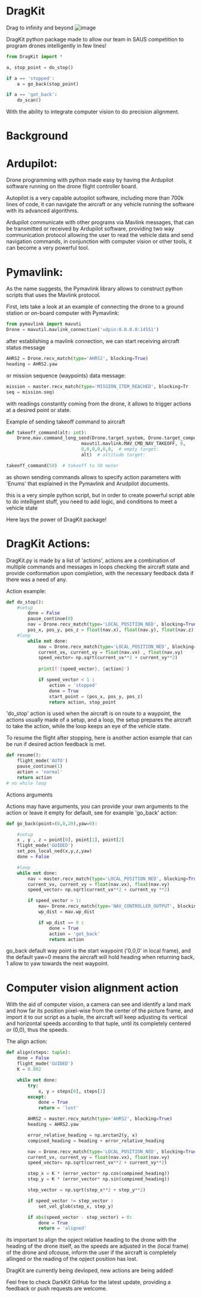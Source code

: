  # DragKit

Drag to infinity and beyond
![image](https://github.com/HEEMO-95/DragKit/assets/81169269/90da7923-fc9a-492f-97ae-e6eb0609a9d3)


DragKit python package made to allow our team in SAUS competition to program drones intelligently in few lines!

``` python
from DragKit import *

a, stop_point = do_stop()

if a == 'stopped':
    a = go_back(stop_point)

if a == 'got_back':
    do_scan()
```

With the ability to integrate computer vision to do precision alignment.


# Background

# Ardupilot:

Drone programming with python made easy by having the Ardupilot software running on the drone flight controller board.

Autopilot is a very capable autopilot software, including more than 700k lines of code, it can navigate the aircraft or any vehicle running the software with its advanced algorithms.

Ardupilot communicate with other programs via Mavlink messages, that can be transmitted or received by Ardupilot software, providing two way communication protocol allowing the user to read the vehicle data and send navigation commands, in conjunction with computer vision or other tools, it can become a very powerful tool.

# Pymavlink:
As the name suggests, the Pymavlink library allows to construct python scripts that uses the Mavlink protocol.

First, lets take a look at an example of connecting the drone to a ground station or on-board computer with Pymavlink:
``` python
from pymavlink import mavuti
Drone = mavutil.mavlink_connection('udpin:0.0.0.0:14551')
``` 
after establishing a mavlink connection, we can start receiving aircraft status message
``` python
AHRS2 = Drone.recv_match(type='AHRS2', blocking=True)
heading = AHRS2.yaw
``` 
or mission sequence (waypoints) data message:
``` python
mission = master.recv_match(type='MISSION_ITEM_REACHED', blocking=Tr
seq = mission.seq)
```
with readings constantly coming from the drone, it allows to trigger actions at a desired point or state.

Example of sending takeoff command to aircraft
``` python
def takeoff_command(alt: int):
    Drone.mav.command_long_send(Drone.target_system, Drone.target_component,
                            mavutil.mavlink.MAV_CMD_NAV_TAKEOFF, 0,
                            0,0,0,0,0,0,  # empty target:
                            alt)  # altitude target:

takeoff_command(50)  # takeoff to 50 meter
``` 
as shown sending commands allows to specify action parameters with 'Enums' that explained in the Pymavlink and Arudpilot documents.

this is a very simple python script, but in order to create powerful script able to do intelligent stuff, you need to add logic, and conditions to meet a vehicle state

Here lays the power of DragKit package!

# DragKit Actions:

DragKit.py is made by a list of 'actions', actions are a combination of multiple commands and messages in loops checking the aircraft state and provide conformation upon completion, with the necessary feedback data if there was a need of any.

Action example:
``` python
def do_stop():
    #setup
        done = False
        pause_continue(0)
        nav = Drone.recv_match(type='LOCAL_POSITION_NED', blocking=True)
        pos_x, pos_y, pos_z = float(nav.x), float(nav.y), float(nav.z)
    #loop
        while not done:
            nav = Drone.recv_match(type='LOCAL_POSITION_NED', blocking=True)
            current_vx, current_vy = float(nav.vx) , float(nav.vy)
            speed_vector= np.sqrt(current_vx**2 + current_vy**2)
            
            print(f'{speed_vector}, {action}')

            if speed_vector < 1 : 
                action = 'stopped'
                done = True
                start_point = (pos_x, pos_y, pos_z)
                return action, stop_point
``` 
'do_stop' action is used when the aircraft is on route to a waypoint, the actions usually made of a setup, and a loop, the setup prepares the aircraft to take the action, while the loop keeps an eye of the vehicle state.

To resume the flight after stopping, here is another action example that can be run if desired action feedback is met.
``` python
def resume():
    flight_mode('AUTO')
    pause_continue(1)
    action = 'normal'
    return action
# no while loop
``` 
Actions arguments

Actions may have arguments, you can provide your own arguments to the action or leave it empty for default, see for example 'go_back' action:
``` python
def go_back(point=(0,0,20),yaw=0):

    #setup
    x , y , z = point[0], point[1], point[2]
    flight_mode('GUIDED')
    set_pos_local_ned(x,y,z,yaw)
    done = False

    #loop
    while not done:
        nav = master.recv_match(type='LOCAL_POSITION_NED', blocking=True)
        current_vx, current_vy = float(nav.vx), float(nav.vy)
        speed_vector= np.sqrt(current_vx**2 + current_vy **2)

        if speed_vector > 1:
            mav= Drone.recv_match(type='NAV_CONTROLLER_OUTPUT', blocking=True)
            wp_dist = mav.wp_dist

            if wp_dist == 0 :
                done = True
                action = 'got_back'
                return action
``` 
go_back default way point is the start waypoint ('0,0,0' in local frame), and the default yaw=0 means the aircraft will hold heading when returning back, 1 allow to yaw towards the next waypoint.

# Computer vision alignment action

With the aid of computer vision, a camera can see and identify a land mark and how far its position pixel-wise from the center of the picture frame, and import it to our script as a tuple, the aircraft will keep adjusting its vertical and horizontal speeds according to that tuple, until its completely centered or (0,0), thus the speeds.

The align action:
``` python
def align(steps: tuple):
    done = False
    flight_mode('GUIDED')
    K = 0.002

    while not done:
        try:
            x, y = steps[0], steps[1]
        except:
            done = True
            return = 'lost'

        AHRS2 = master.recv_match(type='AHRS2', blocking=True)
        heading = AHRS2.yaw

        error_relative_heading = np.arctan2(y, x)
        compined_heading = heading + error_relative_heading

        nav = Drone.recv_match(type='LOCAL_POSITION_NED', blocking=True)
        current_vx, current_vy = float(nav.vx), float(nav.vy)
        speed_vector= np.sqrt(current_vx**2 + current_vy**2)

        step_x = K * (error_vector* np.cos(compined_heading))
        step_y = K * (error_vector* np.sin(compined_heading))

        step_vector = np.sqrt(step_x**2 + step_y**2)

        if speed_vector != step_vector :
            set_vel_glob(step_x, step_y)

        if abs(speed_vector - step_vector) = 0:
            done = True
            return = 'aligned'
``` 
its important to align the opject relative heading to the drone with the heading of the drone itself, as the speeds are adjusted in the (local frame) of the drone
and ofcouse, inform the user if the aircraft is completely allinged or the reading of the opject position has lost.

DragKit are currently being devloped, new actions are being added!

Feel free to check DarkKit GitHub for the latest update, providing a feedback or push requests are welcome.
